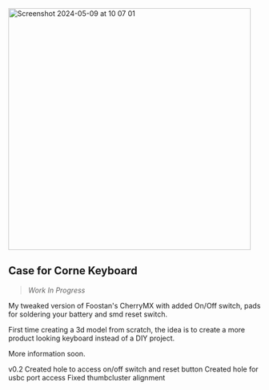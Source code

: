 
<img width="484" alt="Screenshot 2024-05-09 at 10 07 01" src="https://github.com/joibacache/FreeCad/assets/4139231/875a4c5e-fa10-44ba-a03d-77dc8b983366">


## Case for Corne Keyboard ##
> *Work In Progress*

My tweaked version of Foostan's CherryMX with added On/Off switch, pads for soldering your battery and smd reset switch.

First time creating a 3d model from scratch, the idea is to create a more product looking keyboard instead of a DIY project.

More information soon.

v0.2
Created hole to access on/off switch and reset button
Created hole for usbc port access
Fixed thumbcluster alignment
